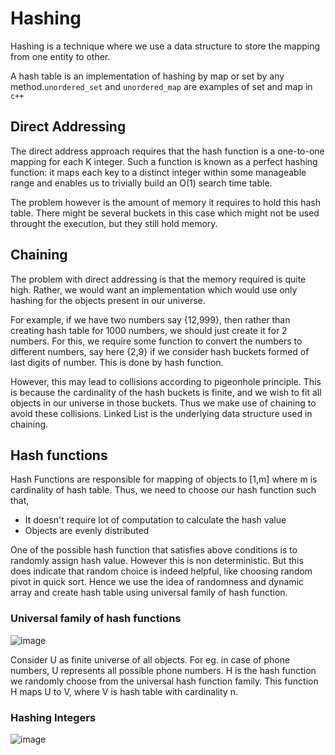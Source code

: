# Hashing

Hashing is a technique where we use a data structure to store the mapping from one entity to other.

A hash table is an implementation of hashing by map or set by any method.```unordered_set``` and ```unordered_map``` are examples of set and map in ``c++``

## Direct Addressing

The direct address approach requires that the hash function is a one-to-one mapping for each K integer. Such a function is known as a perfect hashing function: it maps each key to a distinct integer within some manageable range and enables us to trivially build an O(1) search time table. 

The problem however is the amount of memory it requires to hold this hash table. There might be several buckets in this case which might not be used throught the execution, but they still hold memory.

## Chaining

The problem with direct addressing is that the memory required is quite high. Rather, we would want an implementation which would use only hashing for the objects present in our universe.

For example, if we have two numbers say {12,999}, then rather than creating hash table for 1000 numbers, we should just create it for 2 numbers. For this, we require some function to convert the numbers to different numbers, say here {2,9} if we consider hash buckets formed of last digits of number. This is done by hash function.

However, this may lead to collisions according to pigeonhole principle. This is because the cardinality of the hash buckets is finite, and we wish to fit all objects in our universe in those buckets. Thus we make use of chaining to avoid these collisions. Linked List is the underlying data structure used in chaining.

## Hash functions

Hash Functions are responsible for mapping of objects to [1,m] where m is cardinality of hash table. Thus, we need to choose our hash function such that,

* It doesn't require lot of computation to calculate the hash value
* Objects are evenly distributed 

One of the possible hash function that satisfies above conditions is to randomly assign hash value. However this is non deterministic. But this does indicate that random choice is indeed helpful, like choosing random pivot in quick sort. Hence we use the idea of randomness and dynamic array and create hash table using universal family of hash function.

### Universal family of hash functions

![image](https://github.com/PritK99/data-structures-and-algorithms/assets/103832825/245210cb-a723-440c-81ce-85fea08e6e4b)


Consider U as finite universe of all objects. For eg. in case of phone numbers, U represents all possible phone numbers. H is the hash function we randomly choose from the universal hash function family. This function H maps U to V, where V is hash table with cardinality n.

### Hashing Integers

![image](https://github.com/PritK99/data-structures-and-algorithms/assets/103832825/4df1e760-5fc3-42e1-ae09-128122389681)


